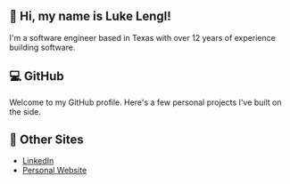 ## 👋 Hi, my name is Luke Lengl!
I'm a software engineer based in Texas with over 12 years of experience building software.

## 💻 GitHub
Welcome to my GitHub profile. Here's a few personal projects I've built on the side.

## 🔗 Other Sites
* [LinkedIn](https://linkedin.com/in/lukelengl/)
* [Personal Website](https://lukelengl.com)